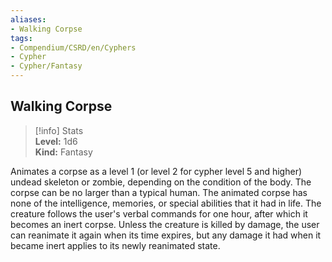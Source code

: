 ```yaml
---
aliases:
- Walking Corpse
tags:
- Compendium/CSRD/en/Cyphers
- Cypher
- Cypher/Fantasy
---
```


  
## Walking Corpse  
>[!info] Stats  
> **Level:** 1d6  
> **Kind:** Fantasy
  
Animates a corpse as a level 1 (or level 2 for cypher level 5 and higher) undead skeleton or zombie, depending on the condition of the body. The corpse can be no larger than a typical human. The animated corpse has none of the intelligence, memories, or special abilities that it had in life. The creature follows the user's verbal commands for one hour, after which it becomes an inert corpse. Unless the creature is killed by damage, the user can reanimate it again when its time expires, but any damage it had when it became inert applies to its newly reanimated state.